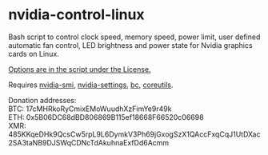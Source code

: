# nvidia-control-linux
Bash script to control clock speed, memory speed, power limit, user defined automatic fan control, LED brightness and power state for Nvidia graphics cards on Linux.

[Options are in the script under the License.](https://github.com/kevinlekiller/nvidia-control-linux/blob/master/nvidia-control.sh#L22)

Requires [nvidia-smi](https://developer.nvidia.com/nvidia-system-management-interface), [nvidia-settings](https://github.com/NVIDIA/nvidia-settings), [bc](https://www.gnu.org/software/bc/), [coreutils](https://www.gnu.org/software/coreutils/coreutils.html).

Donation addresses:  
BTC: 17cMHRkoRyCmixEMoWuudhXzFimYe9r49k  
ETH: 0x5B06DC68dBD806869B115ef18668F66520c06698  
XMR: 485KKqeDHk9QcsCw5rpL9L6DymkV3Ph69jGxogSzX1QAccFxqCqJ1UtDXac2SA3taNB9DJSWqCDNcTdAkuhnaExfDd6Acmm
